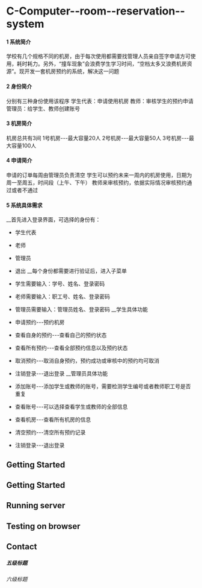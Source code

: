 # C-Computer--room--reservation--system
#### 1 系统简介
学校有几个规格不同的机房，由于每次使用都需要找管理人员亲自签字申请方可使用，耗时耗力。另外，“撞车现象”会浪费学生学习时间，“空档太多又浪费机房资源”。现开发一套机房预约的系统，解决这一问题
#### 2 身份简介
分别有三种身份使用该程序
  学生代表：申请使用机房
  教师：审核学生的预约申请
  管理员：给学生、教师创建账号
#### 3 机房简介
机房总共有3间
   1号机房---最大容量20人
   2号机房---最大容量50人
   3号机房---最大容量100人
#### 4 申请简介
   申请的订单每周由管理员负责清空
   学生可以预约未来一周内的机房使用，日期为周一至周五，时间段（上午、下午）
   教师来审核预约，依据实际情况审核预约通过或者不通过
#### 5 系统具体需求
__首先进入登录界面，可选择的身份有：

   * 学生代表
   * 老师
   * 管理员
   * 退出
__每个身份都需要进行验证后，进入子菜单

   * 学生需要输入：学号、姓名、登录密码
   * 老师需要输入：职工号、姓名、登录密码
   * 管理员需要输入：管理员姓名、登录密码
__学生具体功能

   * 申请预约---预约机房
   * 查看自身的预约---查看自己的预约状态
   * 查看所有预约---查看全部预约信息以及预约状态
   * 取消预约---取消自身预约，预约成功或审核中的预约均可取消
   * 注销登录---退出登录
__管理员具体功能

   * 添加账号---添加学生或教师的账号，需要检测学生编号或者教师职工号是否重复
   * 查看账号---可以选择查看学生或教师的全部信息
   * 查看机房---查看所有机房的信息
   * 清空预约---清空所有预约记录
   * 注销登录---退出登录





## Getting Started 
## Getting Started 
## Running server
## Testing on browser
 
## Contact 
##### 五级标题  
###### 六级标题 
